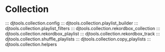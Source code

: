 # Collection

::: djtools.collection.config
::: djtools.collection.playlist_builder
::: djtools.collection.playlist_filters
::: djtools.collection.rekordbox_collection
::: djtools.collection.rekordbox_playlist
::: djtools.collection.rekordbox_track
::: djtools.collection.shuffle_playlists
::: djtools.collection.copy_playlists
::: djtools.collection.helpers
